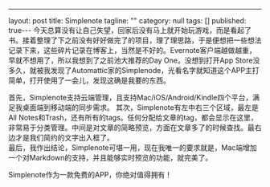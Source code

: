 ---
layout: post
title: Simplenote
tagline: ""
category: null
tags: []
published: true---
今天总算没有让自己失望，回家后没有马上就开始玩游戏，而是看起了书。接着整理了下之前没有好好做完了的项目，理了理思路，于是便想把一些想法记录下来，这些碎片记录在博客上，当然是不好的。Evernote客户端越做越重，早就不想用了，所以我想到了之前池大推荐的Day One。没想到打开App Store没多久，就被我发现了Automattic家的Simplenode，光看名字就知道这个APP主打简单，打开使用了一会儿，发现这确是我要的东西。

首先，Simplenote支持云端管理，且支持Mac/iOS/Android/Kindle四个平台，满足我桌面端到移动端的同步需求。
其次，Simplenote有左中右三个区域，最左是All Notes和Trash，还有所有的tags。任何分配给文章的tag，都会显示在这里，非常易于分类管理。中间是对文章的简略预览，方面在文章多了的时候查找。最右边才是我们简约的文字出入框了。    
最后，我作出结论，Simplenote可堪一用，现在我唯一的要求就是，Mac端增加一个对Markdown的支持，并且能够实时预览的功能，就完美了。

Simplenote作为一款免费的APP，你绝对值得拥有！
